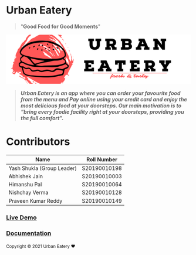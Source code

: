 # Urban Eatery

> \"**Good Food for Good Moments**\"

![Untitled](src/images/ReadmeCanvas.png)

> **_Urban Eatery is an app where you can order your favourite food from the menu and Pay online using your credit card and enjoy the most delicious food at your doorsteps. Our main motivation is to "bring every foodie facility right at your doorsteps, providing you the full comfort"._**

# Contributors

| Name                       | Roll Number  |
| -------------------------- | ------------ |
| Yash Shukla (Group Leader) | S20190010198 |
| Abhishek Jain              | S20190010003 |
| Himanshu Pal               | S20190010064 |
| Nishchay Verma             | S20190010128 |
| Praveen Kumar Reddy        | S20190010149 |

### [Live Demo](https://foodie-eb5cd.web.app)

### [Documentation](https://drive.google.com/file/d/153BBmtJbu2gBIjY0IdX-5GivXcK6ShJO/view?usp=sharing)

<small className="text-secondary">
    Copyright &copy; 2021 Urban Eatery
    <span role="img">❤️</span>
    <span>
      <a
        className="text-color"
        href="https://github.com/Yash1256/Urban-Eatery"
      ></a>
    </span>
  </small>
